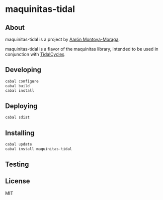 # maquinitas-tidal

## About

maquinitas-tidal is a project by [Aarón Montoya-Moraga](http://montoyamoraga.io/).

maquinitas-tidal is a flavor of the maquinitas library, intended to be used in conjunction with [TidalCycles](https://github.com/tidalcycles/).

## Developing

```bash
cabal configure
cabal build
cabal install
```

## Deploying

```bash
cabal sdist
```

## Installing

```bash
cabal update
cabal install maquinitas-tidal
```

## Testing

## License

MIT

